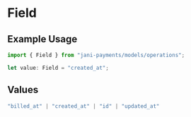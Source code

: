 # Field

## Example Usage

```typescript
import { Field } from "jani-payments/models/operations";

let value: Field = "created_at";
```

## Values

```typescript
"billed_at" | "created_at" | "id" | "updated_at"
```